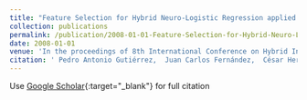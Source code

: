 ```yaml
---
title: "Feature Selection for Hybrid Neuro-Logistic Regression applied to Classification of Remote Sensed Data"
collection: publications
permalink: /publication/2008-01-01-Feature-Selection-for-Hybrid-Neuro-Logistic-Regression-applied-to-Classification-of-Remote-Sensed-Data
date: 2008-01-01
venue: 'In the proceedings of 8th International Conference on Hybrid Intelligent Systems (HIS08)'
citation: ' Pedro Antonio Gutiérrez,  Juan Carlos Fernández,  César Hervás-Martínez,  F. López Granados,  M. Jurado Expósito,  J.M Peña-Barragán, &quot;Feature Selection for Hybrid Neuro-Logistic Regression applied to Classification of Remote Sensed Data.&quot; In the proceedings of 8th International Conference on Hybrid Intelligent Systems (HIS08), 2008, pp. 625–630.'
---
```

Use [Google Scholar](https://scholar.google.com/scholar?q=Feature+Selection+for+Hybrid+Neuro+Logistic+Regression+applied+to+Classification+of+Remote+Sensed+Data){:target="_blank"} for full citation